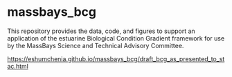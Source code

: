 # massbays_bcg

This repository provides the data, code, and figures to support an application of the estuarine Biological Condition Gradient framework for use by the MassBays Science and Technical Advisory Committee.  

https://eshumchenia.github.io/massbays_bcg/draft_bcg_as_presented_to_stac.html
